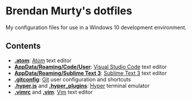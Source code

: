 # Brendan Murty's dotfiles

My configuration files for use in a Windows 10 development environment.

## Contents

- **[.atom](.atom/)**: [Atom](https://atom.io/) text editor
- **[AppData/Roaming/Code/User](AppData/Roaming/Code/User/)**: [Visual Studio Code](https://code.visualstudio.com/) text editor
- **[AppData/Roaming/Sublime Text 3](AppData/Roaming/Sublime%20Text%203/)**: [Sublime Text 3](https://www.sublimetext.com/3) text editor
- **[.gitconfig](.gitconfig)**: [Git](https://git-scm.com/) user configuration and shortcuts
- **[.hyper.js](.hyper.js)** and **[.hyper_plugins](.hyper_plugins/)**: [Hyper](https://hyper.is/) terminal emulator
- **[.vimrc](.vimrc)** and **[.vim](.vim/)**: [Vim](http://www.vim.org/) text editor
